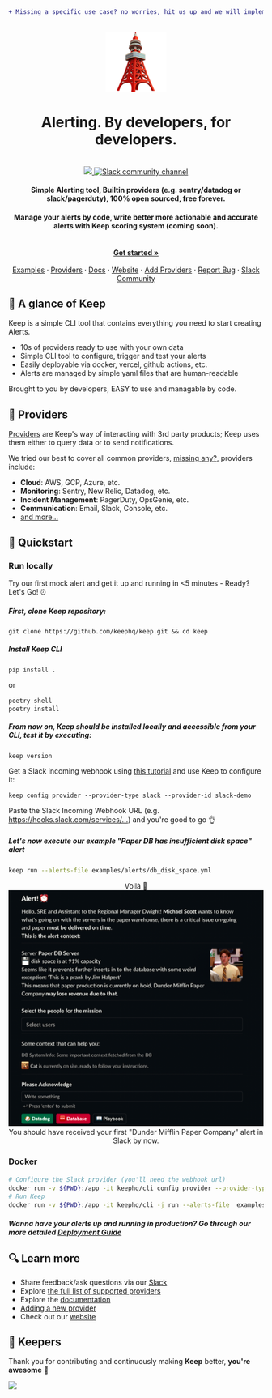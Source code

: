```diff
+ Missing a specific use case? no worries, hit us up and we will implement it for you! just open an issue.
```
<br />
<div align="center">
    <img src="/docs/static/img/keep.png?raw=true">
</div>

<h1 align="center">Alerting. By developers, for developers.</h1>
<br />
<div align="center">
    <a href="https://github.com/keephq/keep/blob/main/LICENSE">
        <img src="https://img.shields.io/github/license/keephq/keep" />
    </a>
    <a href="https://keephq.dev/slack">
        <img src="https://img.shields.io/badge/Chat-on%20Slack-blueviolet" alt="Slack community channel" />
    </a>
</div>

<h4 align="center">
Simple Alerting tool, Builtin providers (e.g. sentry/datadog or slack/pagerduty), 100% open sourced, free forever.
</h4>

<h4 align="center">
Manage your alerts by code, write better more actionable and accurate alerts with Keep scoring system (coming soon).
</h4>

<p align="center">
    <br />
    <a href="https://keephq.wiki/" rel="dofollow"><strong>Get started »</strong></a>
    <br />
    <br />
    <a href="https://github.com/keephq/keep/tree/main/examples">Examples</a>
    ·
    <a href="https://github.com/keephq/keep/tree/main/keep/providers">Providers</a>
    ·
    <a href="https://keephq.wiki/">Docs</a>
    ·
    <a href="https://keephq.dev">Website</a>
    ·
    <a href="https://keephq.wiki/providers/new-provider">Add Providers</a>
    ·
    <a href="https://github.com/keephq/keep/issues/new?assignees=&labels=bug&template=bug_report.md&title=">Report Bug</a>
    ·
    <a href="https://keephq.dev/slack">Slack Community</a>
</p>

## 🗼 A glance of Keep

Keep is a simple CLI tool that contains everything you need to start creating Alerts.

- 10s of providers ready to use with your own data
- Simple CLI tool to configure, trigger and test your alerts
- Easily deployable via docker, vercel, github actions, etc.
- Alerts are managed by simple yaml files that are human-readable

Brought to you by developers, EASY to use and managable by code.

## 🚨 Providers

[Providers](https://keephq.wiki/providers/what-is-a-provider) are Keep's way of interacting with 3rd party products; Keep uses them either to query data or to send notifications.

We tried our best to cover all common providers, [missing any?](https://github.com/keephq/keep/issues/new?assignees=&labels=feature,provider&template=feature_request.md&title=Missing%20PROVIDER_NAME), providers include:

- **Cloud**: AWS, GCP, Azure, etc.
- **Monitoring**: Sentry, New Relic, Datadog, etc.
- **Incident Management**: PagerDuty, OpsGenie, etc.
- **Communication**: Email, Slack, Console, etc.
- [and more...](https://github.com/keephq/keep/tree/main/keep/providers)

## 🚀 Quickstart

### Run locally

Try our first mock alert and get it up and running in <5 minutes - Ready? Let's Go! ⏰

<h5>First, clone Keep repository:</h5>

```shell
git clone https://github.com/keephq/keep.git && cd keep
```

<h5>Install Keep CLI</h5>

```shell
pip install .
```

or

```shell
poetry shell
poetry install
```

<h5>From now on, Keep should be installed locally and accessible from your CLI, test it by executing:</h5>

```
keep version
```

Get a Slack incoming webhook using [this tutorial](https://api.slack.com/messaging/webhooks) and use Keep to configure it:

```
keep config provider --provider-type slack --provider-id slack-demo
```

Paste the Slack Incoming Webhook URL (e.g. <https://hooks.slack.com/services/...>) and you're good to go 👌

<h5>Let's now execute our example "Paper DB has insufficient disk space" alert</h5>

```bash
keep run --alerts-file examples/alerts/db_disk_space.yml
```

<div align="center">
    Voilà 🥳
    <br />
    <img src="/docs/static/img/alert-example.png">
    <br />
    You should have received your first "Dunder Mifflin Paper Company" alert in Slack by now.
    <br />
</div>


### Docker
```bash
# Configure the Slack provider (you'll need the webhook url)
docker run -v ${PWD}:/app -it keephq/cli config provider --provider-type slack --provider-id slack-demo
# Run Keep
docker run -v ${PWD}:/app -it keephq/cli -j run --alerts-file  examples/alerts/db_disk_space.yml
```

##### Wanna have your alerts up and running in production? Go through our more detailed [Deployment Guide](https://keephq.wiki/deployment)

## 🔍 Learn more

- Share feedback/ask questions via our [Slack](https://keephq.dev/slack)
- Explore [the full list of supported providers](https://github.com/keephq/keep/tree/main/keep/providers)
- Explore the [documentation](https://keephq.wiki)
- [Adding a new provider](https://keephq.wiki/providers/new-provider)
- Check out our [website](https://www.keephq.dev)

## 🫵 Keepers

Thank you for contributing and continuously making <b>Keep</b> better, <b>you're awesome</b> 🫶

<a href="https://github.com/keephq/keep/graphs/contributors">
  <img src="https://contrib.rocks/image?repo=keephq/keep" />
</a>
